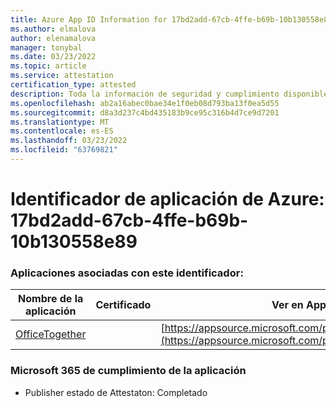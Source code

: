 ```yaml
---
title: Azure App ID Information for 17bd2add-67cb-4ffe-b69b-10b130558e89
ms.author: elmalova
author: elenamalova
manager: tonybal
ms.date: 03/23/2022
ms.topic: article
ms.service: attestation
certification_type: attested
description: Toda la información de seguridad y cumplimiento disponible para 17bd2add-67cb-4ffe-b69b-10b130558e89.
ms.openlocfilehash: ab2a16abec0bae34e1f0eb08d793ba13f0ea5d55
ms.sourcegitcommit: d8a3d237c4bd435183b9ce95c316b4d7ce9d7201
ms.translationtype: MT
ms.contentlocale: es-ES
ms.lasthandoff: 03/23/2022
ms.locfileid: "63769821"
---
```

# <a name="azure-app-id-17bd2add-67cb-4ffe-b69b-10b130558e89"></a>Identificador de aplicación de Azure: 17bd2add-67cb-4ffe-b69b-10b130558e89


### <a name="apps-associated-with-this-id"></a>Aplicaciones asociadas con este identificador:
| **Nombre de la aplicación** | **Certificado** | **Ver en AppSource** |
|--------------|---------------|-----------------------|
| [OfficeTogether](../forward/WA200003767.md) |  | [https://appsource.microsoft.com/product/office/WA200003767](https://appsource.microsoft.com/product/office/WA200003767) |

### <a name="microsoft-365-app-compliance-status"></a>Microsoft 365 de cumplimiento de la aplicación
- Publisher estado de Attestaton: Completado
